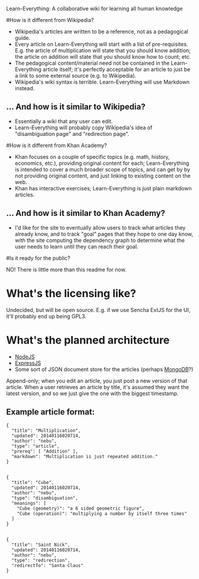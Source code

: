 Learn-Everything: A collaborative wiki for learning all human knowledge

#How is it different from Wikipedia?

* Wikipedia's articles are written to be a reference, not as a pedagogical guide.
* Every article on Learn-Everything will start with a list of pre-requisites. E.g. the article of multiplication will state that you should know addition; the article on addition will state that you should know how to count; etc.
* The pedagogical content/material need not be contained in the Learn-Everything article itself; it's perfectly acceptable for an article to just be a link to some external source (e.g. to Wikipedia).
* Wikipedia's wiki syntax is terrible. Learn-Everything will use Markdown instead.

## ... And how is it similar to Wikipedia?

* Essentially a wiki that any user can edit.
* Learn-Everything will probably copy Wikipedia's idea of "disambiguation page" and "redirection page".

#How is it different from Khan Academy?

* Khan focuses on a couple of specific topics (e.g. math, history, economics, etc.), providing original content for each; Learn-Everything is intended to cover a much broader scope of topics, and can get by by not providing original content, and just linking to existing content on the web.
* Khan has interactive exercises; Learn-Everything is just plain markdown articles.

## ... And how is it similar to Khan Academy?

* I'd like for the site to eventually allow users to track what articles they already know, and to track "goal" pages that they hope to one day know, with the site computing the dependency graph to determine what the user needs to learn until they can reach their goal.

#Is it ready for the public?

NO! There is little more than this readme for now.

# What's the licensing like?

Undecided, but will be open source. E.g. if we use Sencha ExtJS for the UI, it'll probably end up being GPL3.

# What's the planned architecture

* [NodeJS](http://nodejs.org/)
* [ExpressJS](http://expressjs.com/)
* Some sort of JSON document store for the articles (perhaps [MongoDB](http://www.mongodb.org/)?)

Append-only; when you edit an article, you just post a new version of that article. When a user retrieves an article by title, it's assumed they want the latest version, and so we just give the one with the biggest timestamp.

## Example article format:

    {
      "title": "Multiplication",
      "updated": 20140116020714,
      "author": "nebu",
      "type": "article",
      "prereq": [ "Addition" ],
      "markdown": "Multiplication is just repeated addition."
    }


    {
      "title": "Cube",
      "updated": 20140116020714,
      "author": "nebu",
      "type": "disambiguation",
      "meanings": [
        "Cube (geometry)": "a 6 sided geometric figure",
        "Cube (operation)": "multiplying a number by itself three times"
      ]
    }


    {
      "title": "Saint Nick",
      "updated": 20140116020714,
      "author": "nebu",
      "type": "redirection",
      "redirectTo": "Santa Claus"
    }


